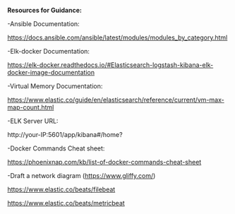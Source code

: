 **Resources for Guidance:**

   -Ansible Documentation:

   https://docs.ansible.com/ansible/latest/modules/modules_by_category.html

     
   -Elk-docker Documentation: 

   https://elk-docker.readthedocs.io/#Elasticsearch-logstash-kibana-elk-docker-image-documentation

      
   -Virtual Memory Documentation: 

   https://www.elastic.co/guide/en/elasticsearch/reference/current/vm-max-map-count.html

      
   -ELK Server URL: 

   http://your-IP:5601/app/kibana#/home?

      
   -Docker Commands Cheat sheet: 

   https://phoenixnap.com/kb/list-of-docker-commands-cheat-sheet

  -Draft a network diagram (https://www.gliffy.com/)

  https://www.elastic.co/beats/filebeat 
   
  https://www.elastic.co/beats/metricbeat

